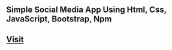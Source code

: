 <h2>Simple Social Media App Using Html, Css, JavaScript, Bootstrap, Npm</h2>
<h2><a href='https://final-project-livid-seven.vercel.app/' target='blank'>Visit</a></h2>
